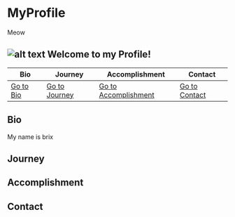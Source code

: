 # MyProfile


Meow


![alt text]()
**Welcome to my Profile!**
---
| **Bio** | **Journey** | **Accomplishment** | **Contact** |
| ------- | -----------| ------------------ | ----------- |
| [Go to Bio](#bio) | [Go to Journey](#journey) | [Go to Accomplishment](#accomplishment) | [Go to Contact](#contact) |


## Bio
My name is brix

## Journey

## Accomplishment

## Contact 
